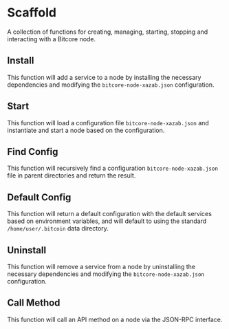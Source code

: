 # Scaffold
A collection of functions for creating, managing, starting, stopping and interacting with a Bitcore node.

## Install
This function will add a service to a node by installing the necessary dependencies and modifying the `bitcore-node-xazab.json` configuration.

## Start
This function will load a configuration file `bitcore-node-xazab.json` and instantiate and start a node based on the configuration.

## Find Config
This function will recursively find a configuration `bitcore-node-xazab.json` file in parent directories and return the result.

## Default Config
This function will return a default configuration with the default services based on environment variables, and will default to using the standard `/home/user/.bitcoin` data directory.

## Uninstall
This function will remove a service from a node by uninstalling the necessary dependencies and modifying the `bitcore-node-xazab.json` configuration.

## Call Method
This function will call an API method on a node via the JSON-RPC interface.
